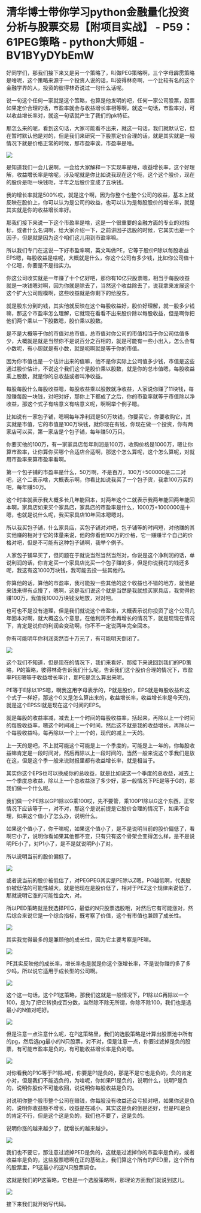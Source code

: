 # 清华博士带你学习python金融量化投资分析与股票交易【附项目实战】 - P59：61PEG策略 - python大师姐 - BV1BYyDYbEmW

好同学们，那我们接下来又是另一个策略了，叫做PEG策略啊，三个字母霹雳策略是啥呢，这个策略来源于一个投资人说的话，叫彼得林奇啊，一个比较有名的这个金融学界的人，投资的彼得林奇说过一句什么话呢。

说一句这个任何一家就是这个策略，也算是他发明的吧，任何一家公司股票，股票如果定价合理的话，市盈率就会与收益增长率相等啊，就这一句话，市盈率对，可以收益增长率对，就这一句话就产生了我们的pk特征。

那怎么来的呢，看到这句话，大家可能看不出来，就这一句话，我们就默认它，但在暂时默认他是对的，但是我们来研究一下股票定价合理的话，就是其实就是一般情况下就是价格正常的时候，那市盈率诶，市盈率是啥。



![](img/fb950e7dd63bf9cc8a377aa17c17380d_1.png)

是知道我们一会儿说啊，一会给大家解释一下实现率是啥，收益增长率，这个好理解，收益增长率是啥呢，涉及呢就是你比如说我现在这个呃，这个这个股价，现在的股价是呃一块钱呃，半年之后股价变成了五块钱。

我的增长率就是500%哎，就是这个啊，因为你整个也整个公司的收益，基本上就反映在股价上，你可以认为是公司的收益，也可以认为是每股股价的增长率，就是其实就是你的收益增长率好。

那我们接下来说一下这个市盈率是啥，这是一个很重要的金融方面的专业的对指标，或者什么名词啊，给大家介绍一下，之前讲因子选股的时候，它其实也是一个因子，但是就是因为这个咱们这儿用到市盈率嘛。

所以我们专门在这说一下好市盈率啊，英文叫做PE，它等于股价P除以每股收益EPS嗯，每股收益是啥呢，大概就是什么，你这个公司有多少钱，比如你公司值十个亿嗯，你要是不是指实力。

你这公司收实就是一年赚了十个亿好吧，那你有10亿只股票嗯，相当于每股收益就是一块钱嗯对啊，因为你就是除去了，当然这个收益除去了，说我拿来发展这个这个扩大公司规模啊，这些收益就是你剩下的给股东。

就是股东分到的钱，其实他就反映在这个每股收益好，股价好理解，就一股多少钱嘛，那这个市盈率怎么理解，它就现在看看不出来股价除以每股收益，但是啊你把他们两个乘以一下股数嗯，股价乘以股数。

是不是大概等于你的市值对总市值，总市值对你公司的市值相当于你公司估值多少，大概就是就是当然你不是说百分之百相的，就是可能有一些小出入，怎么会有小数呢，有小厨就是有小数，就是呃啊就是等于你的市值。

因为你市值也是一个估计出来的值嘛，他不是你实际上公司值多少钱，市值是这些通过股价估计，不说这个我们这个是股价乘以股数，就是你的总市值嗯，每股收益乘上股数，就是你的总收益或者叫净收益。

每股每股什么每股收益嗯，每股收益乘以股数就净收益，人家说你赚了11块钱，每股赚每股一块钱，对吧对好，那你上下都成了之后，你的市盈率就等于市值除以净收益，那这个式子有啥意义有啥意义呢，啊啊举个例子嗯。

比如说有一家包子铺，嗯啊每年净利润是50万块钱，你要买它，你要收购它，其实就是市值，它的市值是100万块钱，就你现在有钱，你现在做一个投资，你有两家店可以买，第一家店是个包子铺，每年赚50万只。

你要买他的100万，有一家家具店每年利润是100万，收购价格是1000万，嗯让你算市盈率，让你算你买哪个合适店合适啊，那这个怎么算呢，这个怎么算呢，对就用市盈率来算市盈率看啊。

第一个包子铺的市盈率是什么，50万啊，不是百万，100万÷500000是二二对吧，这个二表示啥，大概表示啊，你看比如说我买了一个包子货，我拿100万买的吧，每年赚50万。

这个时率就表示我大概多长几年能回本，对两年这个二就表示我两年能回两年能回本啊，家具店如果买个家具店，家具店的市盈率是什么，1000万÷1000000是十嗯，也就是说什么呢，我买家具店10年回本嗯嗯对。

所以我买包子铺，什么家具店，买包子铺对对吧，包子铺等的时间短，对他赚的其实他赚的相对于它的体量来说，他的你看他100万的价格，它一赚赚半个自己的价格对吧，但是不可能有这种包子铺啊，我举个例子。

人家包子铺早买了，但问题在于就说当然当然当然对，你说是这个净利润的话，单说利润的话，你肯定买一个家具店比买一个包子赚的多，但是你说我花的钱还多呢，我这有这1000万块钱，我可能去投一些其他的。

你算他的话，算他的市盈率，我可能投一些其他的这个收益也不错的地方，就他是来钱来得有点慢了，嗯啊，这是我们说这个就是当然是我就想买家具店，我觉得他赚100万，我值我1000万块钱没地放，对对吧。

也可也不是没有道理，但是我们就说这个市盈率，大概表示说你投资了这个公司几年回本对啊，就大概这么个意思，在他利润不会再增长的情况下，就是现现在情况下，肯定是说你的利润会变动啊，你不不一定说两年完全回本。

你有可能明年你利润突然百十万元了，有可能明天倒闭了。

![](img/fb950e7dd63bf9cc8a377aa17c17380d_3.png)

这个我们不知道，但是现在的情况下，我们来看好，那接下来说回到我们的PD策略，P的策略，彼得林奇告诉我们什么呢，告诉我们这个股价合理的情况下，市盈率PEE嗯等于收益增长率计，那PE是怎么算出来呢。

PE等于E除以1PS嗯，啊我这用字母表示的，P就是股价，EPS就是每股收益和这个式子一样好，那这个G又是怎么算出来的，收益增长率，收益增长率是今天的，就是这个EPSSI就是现在这个时间的EPS。

就是每股的收益率减，减去上一个时间的每股收益率，括起来，再除以上一个时间的每股收益率，嗯这个时间减上一个时间，然后这不就是我的收益增长，再除以一个每股收益吗，每再除以一个上一个的，现代的减上一天的。

上一天的是吧，不上就可能这个可能是上一个季度的，可能是上一年的，你每股收益嘛肯定是一段时间对，然后再除以上一段时间的，当然一般来说这个季我们是放在这，但是这个季一般来说财报里都有收益增长率，就是相当于。

其实你这个EPS也可以换成你的总收益，就是比如说这一个季度的总收益，减去上一个季度总收益，除以上一个总收益涨了多少好，那一般情况下PE是等于G的，那我们做一个什么呢。

我们做一个PE除以GP1除以G乘100哎，先不要管，乘100P1除以G这个东西，正常情况下应该等于一，对不对，那这个是说前提是它股价合理的情况下，如果不合理，如果这个值小了怎么办，说明什么。

如果这个值小了，你干嘛呢，如果这个值小了，是不是说明当前的股价偏低了，看啊它小了，说明你看如果其他都不变，只有只有这个骨架会变得怎么样，是不是说明PE小了，对P1小了，是不是就说明P小了对。

所以说明当前的股价偏低了。

![](img/fb950e7dd63bf9cc8a377aa17c17380d_5.png)

或者说当前的股价被低估了，对PEGPEG其实是PE除以Z嗯，PG越低啊，代表股价被低估的可能性越大，就是他现在是股价低了，相对于PEZ这个规律来说低了，那就说明它涨的可能性会大，对。

所以PED策略就是我选择PEG，最低的N只股票选股哦，对然后它有可能涨对，然后综合来说它是一个综合指标，既考察了价值，这个有市值也兼顾了成长性。



![](img/fb950e7dd63bf9cc8a377aa17c17380d_7.png)

其实我觉得最多的是兼顾他的成长性，因为它主要考察是PE嘛。

![](img/fb950e7dd63bf9cc8a377aa17c17380d_9.png)

PE其实反映他的成长率，增长率也是就是你这个涨增长率，不是说你赚的多了多少吗，所以说它适用于成长型的公司啊。



![](img/fb950e7dd63bf9cc8a377aa17c17380d_11.png)

这个这一句话，这个P1这策略，那我们这就是一般情况下，P1除以G再除以一个100，是为了把它转换成百分数，当然除不除无所谓，你除不除100，我们也是选最小的N值对吧好。



![](img/fb950e7dd63bf9cc8a377aa17c17380d_13.png)

但是注意一点注意什么呢，在P这策略里，我们的选股策略是计算出股票池中所有的pg，然后选pg最小的N只股票，对不对，但是注意一点，你要过滤掉是负的股票，有可能市盈率是负的，有可能收益增长率是负的嗯。



![](img/fb950e7dd63bf9cc8a377aa17c17380d_15.png)

对你看我的P1G等于P1除J吧，你要是P1是负的，那是不是它也是负的，负的肯定小对，但是我们不能选负的，为啥呢，你如果P1是负的，说明什么，说明P是负的，说明你股价不可能收回，说说明你每股收益是负的。

对说明你整个股市整个公司在赔钱，你每股没有收益还会亏损对吧，如果你这是负的，说明你收益额不增长，收益是在减小，其实这是负的倒是还好，但是PE是负的肯定不行，但是这个这是负的，我们也不要了，这是负的。

说明你涨的越来越少了，就增长的越来越少。

![](img/fb950e7dd63bf9cc8a377aa17c17380d_17.png)

我们也不要它，那注意过滤掉PED是负的，这就是过滤掉你的市盈率是负的，或者收益率是负的，这些股票嗯啊在正的基础上，我们算这个所有的PED里，这个所有的股票里，P1这最小的这N只股票调仓。

这就是我们的P这策略，它也是一个选股策略啊，那理论方面我们就说到这儿。

![](img/fb950e7dd63bf9cc8a377aa17c17380d_19.png)

接下来我们就开始写代码。